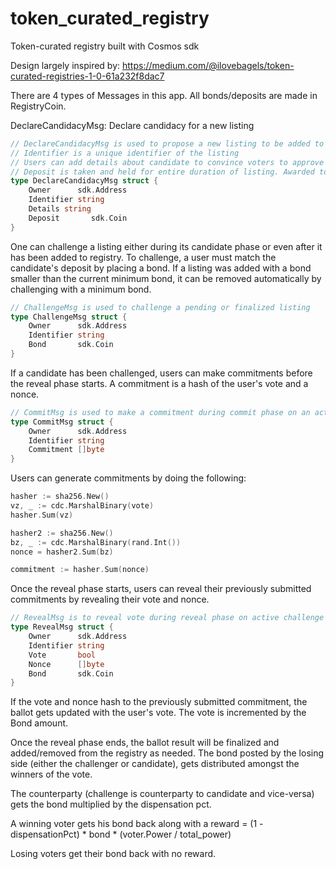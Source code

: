 # token_curated_registry
Token-curated registry built with Cosmos sdk

Design largely inspired by: https://medium.com/@ilovebagels/token-curated-registries-1-0-61a232f8dac7

There are 4 types of Messages in this app. All bonds/deposits are made in RegistryCoin.

DeclareCandidacyMsg: Declare candidacy for a new listing

```go
// DeclareCandidacyMsg is used to propose a new listing to be added to registry.
// Identifier is a unique identifier of the listing
// Users can add details about candidate to convince voters to approve listing
// Deposit is taken and held for entire duration of listing. Awarded to challengers upon successful challenge.
type DeclareCandidacyMsg struct {
	Owner      sdk.Address
	Identifier string
	Details string
	Deposit       sdk.Coin
}
```

One can challenge a listing either during its candidate phase or even after it has been added to registry.
To challenge, a user must match the candidate's deposit by placing a bond. If a listing was added with a
bond smaller than the current minimum bond, it can be removed automatically by challenging with a minimum
bond.

```go
// ChallengeMsg is used to challenge a pending or finalized listing
type ChallengeMsg struct {
	Owner      sdk.Address
	Identifier string
	Bond       sdk.Coin
}
```

If a candidate has been challenged, users can make commitments before the reveal phase starts. A commitment is
a hash of the user's vote and a nonce.

```go
// CommitMsg is used to make a commitment during commit phase on an active challenge to a specific listing identified by Identifier.
type CommitMsg struct {
	Owner      sdk.Address
	Identifier string
	Commitment []byte
}
```

Users can generate commitments by doing the following:

```go
hasher := sha256.New()
vz, _ := cdc.MarshalBinary(vote)
hasher.Sum(vz)

hasher2 := sha256.New()
bz, _ := cdc.MarshalBinary(rand.Int())
nonce = hasher2.Sum(bz)

commitment := hasher.Sum(nonce)
```

Once the reveal phase starts, users can reveal their previously submitted commitments by revealing their vote and nonce.

```go
// RevealMsg is to reveal vote during reveal phase on active challenge to listing identified by Identifier.
type RevealMsg struct {
	Owner      sdk.Address
	Identifier string
	Vote       bool
	Nonce      []byte
	Bond       sdk.Coin
}
```

If the vote and nonce hash to the previously submitted commitment, the ballot gets updated with the user's vote.
The vote is incremented by the Bond amount.


Once the reveal phase ends, the ballot result will be finalized and added/removed from the registry as needed.
The bond posted by the losing side (either the challenger or candidate), gets distributed amongst the winners of the vote.

The counterparty (challenge is counterparty to candidate and vice-versa) gets the bond multiplied by the dispensation pct.

A winning voter gets his bond back along with a reward = (1 - dispensationPct) * bond * (voter.Power / total_power)

Losing voters get their bond back with no reward.
